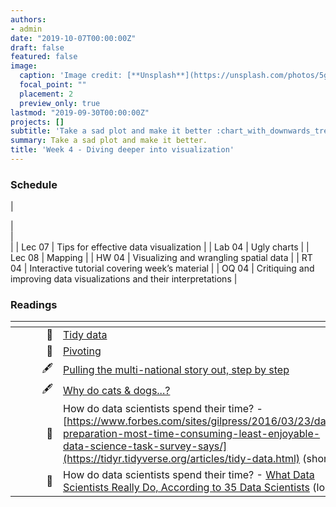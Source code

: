 ```yaml
---
authors:
- admin
date: "2019-10-07T00:00:00Z"
draft: false
featured: false
image:
  caption: 'Image credit: [**Unsplash**](https://unsplash.com/photos/5gGcn2PRrtc)'
  focal_point: ""
  placement: 2
  preview_only: true
lastmod: "2019-09-30T00:00:00Z"
projects: []
subtitle: 'Take a sad plot and make it better :chart_with_downwards_trend:'
summary: Take a sad plot and make it better.
title: 'Week 4 - Diving deeper into visualization'
---
```


### Schedule

| <div style="width:60px"></div>  | <div style="width:420px"></div> |  <div style="width:190px"></div>   |
| Lec 07 | Tips for effective data visualization |
| Lab 04 | Ugly charts |
| Lec 08 | Mapping |
| HW 04  | Visualizing and wrangling spatial data |
| RT 04  | Interactive tutorial covering week’s material |
| OQ 04  | Critiquing and improving data visualizations and their interpretations |

### Readings

| <div style="width:60px"></div>  | <div style="width:420px"></div>  |  <div style="width:190px"></div> |
|----:|---|---|
|  :page_with_curl:     | [Tidy data](https://tidyr.tidyverse.org/articles/tidy-data.html)
|  :page_with_curl:     | [Pivoting](https://tidyr.tidyverse.org/articles/pivot.html)
|  :fountain_pen:  | [Pulling the multi-national story out, step by step](https://junkcharts.typepad.com/junk_charts/2019/09/pulling-the-multi-national-story-out-step-by-step.html) | Optional
|  :fountain_pen:  | [Why do cats & dogs...?](https://whydocatsanddogs.com/) | Optional
|  :page_with_curl:     | How do data scientists spend their time? - [https://www.forbes.com/sites/gilpress/2016/03/23/data-preparation-most-time-consuming-least-enjoyable-data-science-task-survey-says/](https://tidyr.tidyverse.org/articles/tidy-data.html) (short) | Optional
|  :page_with_curl:     | How do data scientists spend their time? - [What Data Scientists Really Do, According to 35 Data Scientists](https://hbr.org/2018/08/what-data-scientists-really-do-according-to-35-data-scientists) (long) | Optional



